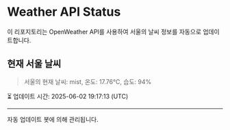 
# Weather API Status

이 리포지토리는 OpenWeather API를 사용하여 서울의 날씨 정보를 자동으로 업데이트합니다.

## 현재 서울 날씨
> 서울의 현재 날씨: mist, 온도: 17.76°C, 습도: 94%

⏳ 업데이트 시간: 2025-06-02 19:17:13 (UTC)

---
자동 업데이트 봇에 의해 관리됩니다.
